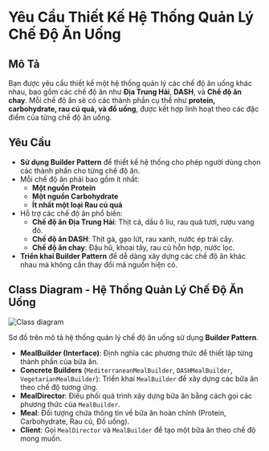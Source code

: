 # Yêu Cầu Thiết Kế Hệ Thống Quản Lý Chế Độ Ăn Uống

## Mô Tả

Bạn được yêu cầu thiết kế một hệ thống quản lý các chế độ ăn uống khác nhau, bao gồm các chế độ ăn như **Địa Trung Hải**, **DASH**, và **Chế độ ăn chay**. Mỗi chế độ ăn sẽ có các thành phần cụ thể như **protein, carbohydrate, rau củ quả, và đồ uống**, được kết hợp linh hoạt theo các đặc điểm của từng chế độ ăn uống.

## Yêu Cầu

-   **Sử dụng Builder Pattern** để thiết kế hệ thống cho phép người dùng chọn các thành phần cho từng chế độ ăn.
-   Mỗi chế độ ăn phải bao gồm ít nhất:
    -   **Một nguồn Protein**
    -   **Một nguồn Carbohydrate**
    -   **Ít nhất một loại Rau củ quả**
-   Hỗ trợ các chế độ ăn phổ biến:
    -   **Chế độ ăn Địa Trung Hải**: Thịt cá, dầu ô liu, rau quả tươi, rượu vang đỏ.
    -   **Chế độ ăn DASH**: Thịt gà, gạo lứt, rau xanh, nước ép trái cây.
    -   **Chế độ ăn chay**: Đậu hũ, khoai tây, rau củ hỗn hợp, nước lọc.
-   **Triển khai Builder Pattern** để dễ dàng xây dựng các chế độ ăn khác nhau mà không cần thay đổi mã nguồn hiện có.

## Class Diagram - Hệ Thống Quản Lý Chế Độ Ăn Uống

![Class diagram](../images/builder.jpg)

Sơ đồ trên mô tả hệ thống quản lý chế độ ăn uống sử dụng **Builder Pattern**.

-   **MealBuilder (Interface)**: Định nghĩa các phương thức để thiết lập từng thành phần của bữa ăn.
-   **Concrete Builders** (`MediterraneanMealBuilder`, `DASHMealBuilder`, `VegetarianMealBuilder`): Triển khai `MealBuilder` để xây dựng các bữa ăn theo chế độ tương ứng.
-   **MealDirector**: Điều phối quá trình xây dựng bữa ăn bằng cách gọi các phương thức của `MealBuilder`.
-   **Meal**: Đối tượng chứa thông tin về bữa ăn hoàn chỉnh (Protein, Carbohydrate, Rau củ, Đồ uống).
-   **Client**: Gọi `MealDirector` và `MealBuilder` để tạo một bữa ăn theo chế độ mong muốn.
